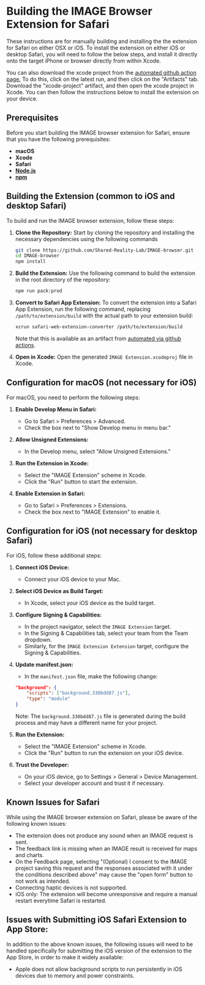 # Building the IMAGE Browser Extension for Safari

These instructions are for manually building and installing the the extension for Safari on either OSX or iOS.
To install the extension on either iOS or desktop Safari, you will need to follow the below steps, and install it directly onto the target iPhone or browser directly from within Xcode.</p>
You can also download the xcode project from the [automated github action page.](https://github.com/Shared-Reality-Lab/IMAGE-browser/actions/workflows/ios-automate.yaml) 
To do this, click on the latest run, and then click on the "Artifacts" tab. Download the "xcode-project" artifact, and then open the xcode project in Xcode. You can then follow the instructions below to install the extension on your device.

## Prerequisites
Before you start building the IMAGE browser extension for Safari, ensure that you have the following prerequisites:

- **macOS**
- **Xcode**
- **Safari**
- [**Node.js**](https://nodejs.org/en/)
- [**npm**](https://www.npmjs.com/)

## Building the Extension (common to iOS and desktop Safari)
To build and run the IMAGE browser extension, follow these steps:

1. **Clone the Repository:** Start by cloning the repository and installing the necessary dependencies using the following commands
   ```bash
   git clone https://github.com/Shared-Reality-Lab/IMAGE-browser.git
   cd IMAGE-browser
   npm install
   ```

2. **Build the Extension:** Use the following command to build the extension in the root directory of the repository:
   ```bash
   npm run pack:prod
   ```

3. **Convert to Safari App Extension:** To convert the extension into a Safari App Extension, run the following command, replacing `/path/to/extension/build` with the actual path to your extension build:
   ```bash
   xcrun safari-web-extension-converter /path/to/extension/build
   ```
   Note that this is available as an artifact from [automated via github actions](https://github.com/Shared-Reality-Lab/IMAGE-browser/actions/workflows/ios-automate.yaml).

4. **Open in Xcode:** Open the generated `IMAGE Extension.xcodeproj` file in Xcode.

## Configuration for macOS (not necessary for iOS)
For macOS, you need to perform the following steps:

1. **Enable Develop Menu in Safari:**
   - Go to Safari > Preferences > Advanced.
   - Check the box next to "Show Develop menu in menu bar."

2. **Allow Unsigned Extensions:**
   - In the Develop menu, select "Allow Unsigned Extensions."

3. **Run the Extension in Xcode:**
   - Select the "IMAGE Extension" scheme in Xcode.
   - Click the "Run" button to start the extension.

4. **Enable Extension in Safari:**
   - Go to Safari > Preferences > Extensions.
   - Check the box next to "IMAGE Extension" to enable it.

## Configuration for iOS (not necessary for desktop Safari)
For iOS, follow these additional steps:

1. **Connect iOS Device:**
   - Connect your iOS device to your Mac.

2. **Select iOS Device as Build Target:**
   - In Xcode, select your iOS device as the build target.

3. **Configure Signing & Capabilities:**
   - In the project navigator, select the `IMAGE Extension` target.
   - In the Signing & Capabilities tab, select your team from the Team dropdown.
   - Similarly, for the `IMAGE Extension Extension` target, configure the Signing & Capabilities.

4. **Update manifest.json:**
   - In the `manifest.json` file, make the following change:
   ```json
   "background": {
       "scripts": ["background.330bdd87.js"],
       "type": "module"
   }
   ```
   Note: The `background.330bdd87.js` file is generated during the build process and may have a different name for your project.

5. **Run the Extension:**
   - Select the "IMAGE Extension" scheme in Xcode.
   - Click the "Run" button to run the extension on your iOS device.

6. **Trust the Developer:**
   - On your iOS device, go to Settings > General > Device Management.
   - Select your developer account and trust it if necessary.

## Known Issues for Safari
While using the IMAGE browser extension on Safari, please be aware of the following known issues:

- The extension does not produce any sound when an IMAGE request is sent.
- The feedback link is missing when an IMAGE result is received for maps and charts.
- On the Feedback page, selecting "(Optional) I consent to the IMAGE project saving this request and the responses associated with it under the conditions described above" may cause the "open form" button to not work as intended.
- Connecting haptic devices is not supported.
- iOS only: The extension will become unresponsive and require a manual restart everytime Safari is restarted.

## Issues with Submitting iOS Safari Extension to App Store:
In addition to the above known issues, the following issues will need to be handled specifically for submitting the iOS version of the extension to the App Store, in order to make it widely available:

- Apple does not allow background scripts to run persistently in iOS devices due to memory and power constraints.

